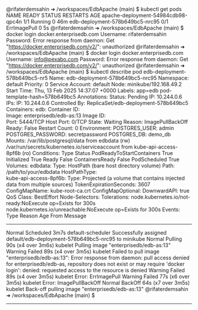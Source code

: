 @rifaterdemsahin ➜ /workspaces/EdbApache (main) $ kubectl get pods
NAME                                 READY   STATUS         RESTARTS   AGE
apache-deployment-54984cdb98-qpc4n   1/1     Running        0          46m
edb-deployment-578b649bc5-nrc95      0/1     ErrImagePull   0          5s
@rifaterdemsahin ➜ /workspaces/EdbApache (main) $ docker login docker.enterprisedb.com
Username: rifaterdemsahin
Password: 
Error response from daemon: Get "https://docker.enterprisedb.com/v2/": unauthorized
@rifaterdemsahin ➜ /workspaces/EdbApache (main) $ docker login docker.enterprisedb.com
Username: info@pexabo.com
Password: 
Error response from daemon: Get "https://docker.enterprisedb.com/v2/": unauthorized
@rifaterdemsahin ➜ /workspaces/EdbApache (main) $ kubectl describe pod edb-deployment-578b649bc5-nr5
Name:             edb-deployment-578b649bc5-nrc95
Namespace:        default
Priority:         0
Service Account:  default
Node:             minikube/192.168.49.2
Start Time:       Thu, 13 Feb 2025 14:37:07 +0000
Labels:           app=edb
                  pod-template-hash=578b649bc5
Annotations:      <none>
Status:           Pending
IP:               10.244.0.6
IPs:
  IP:           10.244.0.6
Controlled By:  ReplicaSet/edb-deployment-578b649bc5
Containers:
  edb:
    Container ID:   
    Image:          enterprisedb/edb-as:13
    Image ID:       
    Port:           5444/TCP
    Host Port:      0/TCP
    State:          Waiting
      Reason:       ImagePullBackOff
    Ready:          False
    Restart Count:  0
    Environment:
      POSTGRES_USER:      admin
      POSTGRES_PASSWORD:  secretpassword
      POSTGRES_DB:        demo_db
    Mounts:
      /var/lib/postgresql/data from edbdata (rw)
      /var/run/secrets/kubernetes.io/serviceaccount from kube-api-access-8pf6b (ro)
Conditions:
  Type                        Status
  PodReadyToStartContainers   True 
  Initialized                 True 
  Ready                       False 
  ContainersReady             False 
  PodScheduled                True 
Volumes:
  edbdata:
    Type:          HostPath (bare host directory volume)
    Path:          /path/to/your/edbdata
    HostPathType:  
  kube-api-access-8pf6b:
    Type:                    Projected (a volume that contains injected data from multiple sources)
    TokenExpirationSeconds:  3607
    ConfigMapName:           kube-root-ca.crt
    ConfigMapOptional:       <nil>
    DownwardAPI:             true
QoS Class:                   BestEffort
Node-Selectors:              <none>
Tolerations:                 node.kubernetes.io/not-ready:NoExecute op=Exists for 300s
                             node.kubernetes.io/unreachable:NoExecute op=Exists for 300s
Events:
  Type     Reason     Age                 From               Message
  ----     ------     ----                ----               -------
  Normal   Scheduled  3m7s                default-scheduler  Successfully assigned default/edb-deployment-578b649bc5-nrc95 to minikube
  Normal   Pulling    90s (x4 over 3m6s)  kubelet            Pulling image "enterprisedb/edb-as:13"
  Warning  Failed     89s (x4 over 3m5s)  kubelet            Failed to pull image "enterprisedb/edb-as:13": Error response from daemon: pull access denied for enterprisedb/edb-as, repository does not exist or may require 'docker login': denied: requested access to the resource is denied
  Warning  Failed     89s (x4 over 3m5s)  kubelet            Error: ErrImagePull
  Warning  Failed     77s (x6 over 3m5s)  kubelet            Error: ImagePullBackOff
  Normal   BackOff    64s (x7 over 3m5s)  kubelet            Back-off pulling image "enterprisedb/edb-as:13"
@rifaterdemsahin ➜ /workspaces/EdbApache (main) $ 

---